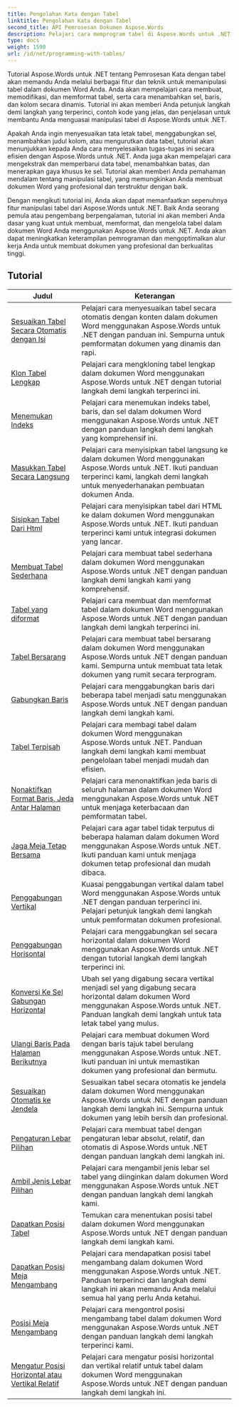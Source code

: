 ```yaml
---
title: Pengolahan Kata dengan Tabel
linktitle: Pengolahan Kata dengan Tabel
second_title: API Pemrosesan Dokumen Aspose.Words
description: Pelajari cara memprogram tabel di Aspose.Words untuk .NET. Pelajari cara membuat, memanipulasi, dan memformat tabel di dokumen Word Anda dengan tutorial langkah demi langkah dan contoh kode C#.
type: docs
weight: 1590
url: /id/net/programming-with-tables/
---
```

Tutorial Aspose.Words untuk .NET tentang Pemrosesan Kata dengan tabel akan memandu Anda melalui berbagai fitur dan teknik untuk memanipulasi tabel dalam dokumen Word Anda. Anda akan mempelajari cara membuat, memodifikasi, dan memformat tabel, serta cara menambahkan sel, baris, dan kolom secara dinamis. Tutorial ini akan memberi Anda petunjuk langkah demi langkah yang terperinci, contoh kode yang jelas, dan penjelasan untuk membantu Anda menguasai manipulasi tabel di Aspose.Words untuk .NET.

Apakah Anda ingin menyesuaikan tata letak tabel, menggabungkan sel, menambahkan judul kolom, atau mengurutkan data tabel, tutorial akan menunjukkan kepada Anda cara menyelesaikan tugas-tugas ini secara efisien dengan Aspose.Words untuk .NET. Anda juga akan mempelajari cara mengekstrak dan memperbarui data tabel, menambahkan batas, dan menerapkan gaya khusus ke sel. Tutorial akan memberi Anda pemahaman mendalam tentang manipulasi tabel, yang memungkinkan Anda membuat dokumen Word yang profesional dan terstruktur dengan baik.

Dengan mengikuti tutorial ini, Anda akan dapat memanfaatkan sepenuhnya fitur manipulasi tabel dari Aspose.Words untuk .NET. Baik Anda seorang pemula atau pengembang berpengalaman, tutorial ini akan memberi Anda dasar yang kuat untuk membuat, memformat, dan mengelola tabel dalam dokumen Word Anda menggunakan Aspose.Words untuk .NET. Anda akan dapat meningkatkan keterampilan pemrograman dan mengoptimalkan alur kerja Anda untuk membuat dokumen yang profesional dan berkualitas tinggi.

 ## Tutorial
| Judul | Keterangan |
| --- | --- |
| [Sesuaikan Tabel Secara Otomatis dengan Isi](./auto-fit-table-to-contents/) | Pelajari cara menyesuaikan tabel secara otomatis dengan konten dalam dokumen Word menggunakan Aspose.Words untuk .NET dengan panduan ini. Sempurna untuk pemformatan dokumen yang dinamis dan rapi. |
| [Klon Tabel Lengkap](./clone-complete-table/) | Pelajari cara mengkloning tabel lengkap dalam dokumen Word menggunakan Aspose.Words untuk .NET dengan tutorial langkah demi langkah terperinci ini. |
| [Menemukan Indeks](./finding-index/) | Pelajari cara menemukan indeks tabel, baris, dan sel dalam dokumen Word menggunakan Aspose.Words untuk .NET dengan panduan langkah demi langkah yang komprehensif ini. |
| [Masukkan Tabel Secara Langsung](./insert-table-directly/) | Pelajari cara menyisipkan tabel langsung ke dalam dokumen Word menggunakan Aspose.Words untuk .NET. Ikuti panduan terperinci kami, langkah demi langkah untuk menyederhanakan pembuatan dokumen Anda. |
| [Sisipkan Tabel Dari Html](./insert-table-from-html/) | Pelajari cara menyisipkan tabel dari HTML ke dalam dokumen Word menggunakan Aspose.Words untuk .NET. Ikuti panduan terperinci kami untuk integrasi dokumen yang lancar. |
| [Membuat Tabel Sederhana](./create-simple-table/) | Pelajari cara membuat tabel sederhana dalam dokumen Word menggunakan Aspose.Words untuk .NET dengan panduan langkah demi langkah kami yang komprehensif. |
| [Tabel yang diformat](./formatted-table/) | Pelajari cara membuat dan memformat tabel dalam dokumen Word menggunakan Aspose.Words untuk .NET dengan panduan langkah demi langkah terperinci ini. |
| [Tabel Bersarang](./nested-table/) | Pelajari cara membuat tabel bersarang dalam dokumen Word menggunakan Aspose.Words untuk .NET dengan panduan kami. Sempurna untuk membuat tata letak dokumen yang rumit secara terprogram. |
| [Gabungkan Baris](./combine-rows/) | Pelajari cara menggabungkan baris dari beberapa tabel menjadi satu menggunakan Aspose.Words untuk .NET dengan panduan langkah demi langkah kami. |
| [Tabel Terpisah](./split-table/) | Pelajari cara membagi tabel dalam dokumen Word menggunakan Aspose.Words untuk .NET. Panduan langkah demi langkah kami membuat pengelolaan tabel menjadi mudah dan efisien. |
| [Nonaktifkan Format Baris, Jeda Antar Halaman](./row-format-disable-break-across-pages/) | Pelajari cara menonaktifkan jeda baris di seluruh halaman dalam dokumen Word menggunakan Aspose.Words untuk .NET untuk menjaga keterbacaan dan pemformatan tabel. |
| [Jaga Meja Tetap Bersama](./keep-table-together/) | Pelajari cara agar tabel tidak terputus di beberapa halaman dalam dokumen Word menggunakan Aspose.Words untuk .NET. Ikuti panduan kami untuk menjaga dokumen tetap profesional dan mudah dibaca. |
| [Penggabungan Vertikal](./vertical-merge/) | Kuasai penggabungan vertikal dalam tabel Word menggunakan Aspose.Words untuk .NET dengan panduan terperinci ini. Pelajari petunjuk langkah demi langkah untuk pemformatan dokumen profesional. |
| [Penggabungan Horisontal](./horizontal-merge/) | Pelajari cara menggabungkan sel secara horizontal dalam dokumen Word menggunakan Aspose.Words untuk .NET dengan tutorial langkah demi langkah terperinci ini. |
| [Konversi Ke Sel Gabungan Horizontal](./convert-to-horizontally-merged-cells/) | Ubah sel yang digabung secara vertikal menjadi sel yang digabung secara horizontal dalam dokumen Word menggunakan Aspose.Words untuk .NET. Panduan langkah demi langkah untuk tata letak tabel yang mulus. |
| [Ulangi Baris Pada Halaman Berikutnya](./repeat-rows-on-subsequent-pages/) | Pelajari cara membuat dokumen Word dengan baris tajuk tabel berulang menggunakan Aspose.Words untuk .NET. Ikuti panduan ini untuk memastikan dokumen yang profesional dan bermutu. |
| [Sesuaikan Otomatis ke Jendela](./auto-fit-to-page-width/) | Sesuaikan tabel secara otomatis ke jendela dalam dokumen Word menggunakan Aspose.Words untuk .NET dengan panduan langkah demi langkah ini. Sempurna untuk dokumen yang lebih bersih dan profesional. |
| [Pengaturan Lebar Pilihan](./preferred-width-settings/) | Pelajari cara membuat tabel dengan pengaturan lebar absolut, relatif, dan otomatis di Aspose.Words untuk .NET dengan panduan langkah demi langkah ini. |
| [Ambil Jenis Lebar Pilihan](./retrieve-preferred-width-type/) | Pelajari cara mengambil jenis lebar sel tabel yang diinginkan dalam dokumen Word menggunakan Aspose.Words untuk .NET dengan panduan langkah demi langkah kami. |
| [Dapatkan Posisi Tabel](./get-table-position/) | Temukan cara menentukan posisi tabel dalam dokumen Word menggunakan Aspose.Words untuk .NET dengan panduan langkah demi langkah kami. |
| [Dapatkan Posisi Meja Mengambang](./get-floating-table-position/) | Pelajari cara mendapatkan posisi tabel mengambang dalam dokumen Word menggunakan Aspose.Words untuk .NET. Panduan terperinci dan langkah demi langkah ini akan memandu Anda melalui semua hal yang perlu Anda ketahui. |
| [Posisi Meja Mengambang](./floating-table-position/) | Pelajari cara mengontrol posisi mengambang tabel dalam dokumen Word menggunakan Aspose.Words untuk .NET dengan panduan langkah demi langkah terperinci kami. |
| [Mengatur Posisi Horizontal atau Vertikal Relatif](./set-relative-horizontal-or-vertical-position/) | Pelajari cara mengatur posisi horizontal dan vertikal relatif untuk tabel dalam dokumen Word menggunakan Aspose.Words untuk .NET dengan panduan langkah demi langkah ini. |
